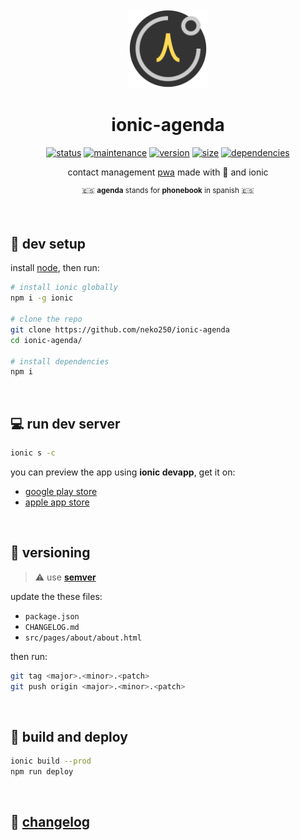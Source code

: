 <div align="center">
  <img src="https://raw.githubusercontent.com/Neko250/ionic-agenda/master/src/assets/imgs/logo.png" width="25%">
</div>

<h1 align="center">ionic-agenda</h1>

<div align="center">

[![__status__](https://img.shields.io/website-up-down-green-red/https/neko250.github.io/ionic-agenda.svg?label=status)](https://neko250.github.io/ionic-agenda/)
[![__maintenance__](https://img.shields.io/maintenance/yes/2018.svg)](https://github.com/neko250/ionic-agenda)
[![__version__](https://img.shields.io/github/package-json/v/neko250/ionic-agenda.svg)](https://github.com/neko250/ionic-agenda)
[![__size__](https://img.shields.io/github/languages/code-size/neko250/ionic-agenda.svg)](https://github.com/neko250/ionic-agenda)
[![__dependencies__](https://img.shields.io/david/neko250/ionic-agenda.svg)](https://github.com/neko250/ionic-agenda/blob/master/package.json)

contact management [pwa](https://developers.google.com/web/progressive-web-apps/) made with :black_heart: and ionic

<sup>:es: __agenda__ stands for __phonebook__ in spanish :es:</sup>

</div>

<br>

## :hammer: dev setup

install [node](https://nodejs.org), then run:

```bash
# install ionic globally
npm i -g ionic

# clone the repo
git clone https://github.com/neko250/ionic-agenda
cd ionic-agenda/

# install dependencies
npm i
```

<br>

## :computer: run dev server

```bash
ionic s -c
```

you can preview the app using __ionic devapp__, get it on:

- [google play store](https://play.google.com/store/apps/details?id=io.ionic.devapp&hl=en)
- [apple app store](https://itunes.apple.com/us/app/ionic-devapp/id1233447133?ls=1&mt=8)

<br>

## :bookmark: versioning

> :warning: use __[semver](https://semver.org)__

update the these files:

- `package.json`
- `CHANGELOG.md`
- `src/pages/about/about.html`

then run:

```bash
git tag <major>.<minor>.<patch>
git push origin <major>.<minor>.<patch>
```

<br>

## :rocket: build and deploy

```bash
ionic build --prod
npm run deploy
```

<br>

## :newspaper: [changelog](https://github.com/Neko250/ionic-agenda/blob/master/CHANGELOG.md)
